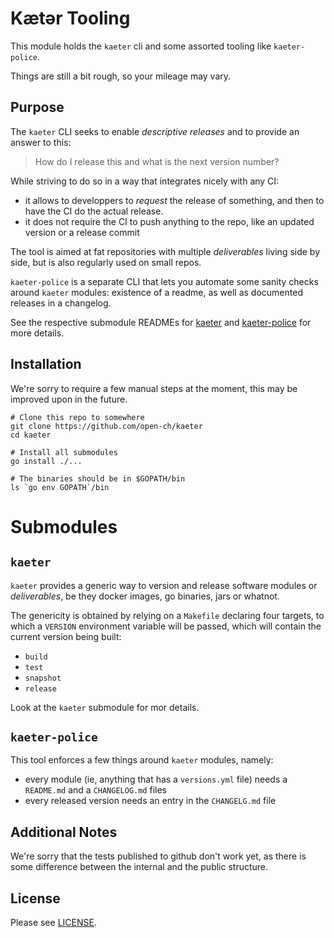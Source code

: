 # Kætər Tooling

This module holds the `kaeter` cli and some assorted tooling like `kaeter-police`.

Things are still a bit rough, so your mileage may vary.

## Purpose

The `kaeter` CLI seeks to enable _descriptive releases_ and to provide an answer to this:

> How do I release this and what is the next version number?

While striving to do so in a way that integrates nicely with any CI:
- it allows to developpers to _request_ the release of something, and then to have the CI do the actual release.
- it does not require the CI to push anything to the repo, like an updated version or a release commit

The tool is aimed at fat repositories with multiple _deliverables_ living side by side, but is also regularly used on small repos.

`kaeter-police` is a separate CLI that lets you automate some sanity checks around `kaeter` modules: existence of a readme,
as well as documented releases in a changelog.

See the respective submodule READMEs for [kaeter](kaeter) and [kaeter-police](kaeter-police) for more details.

## Installation

We're sorry to require a few manual steps at the moment, this may be improved upon in the future.

```
# Clone this repo to somewhere
git clone https://github.com/open-ch/kaeter
cd kaeter

# Install all submodules
go install ./...

# The binaries should be in $GOPATH/bin
ls `go env GOPATH`/bin
```

# Submodules

## `kaeter`
`kaeter` provides a generic way to version and release software modules or _deliverables_, be they docker images,
go binaries, jars or whatnot.

The genericity is obtained by relying on a `Makefile` declaring four targets, to which a `VERSION` environment variable
will be passed, which will contain the current version being built:

- `build`
- `test`
- `snapshot`
- `release`

Look at the `kaeter` submodule for mor details.

## `kaeter-police`

This tool enforces a few things around `kaeter` modules, namely:

- every module (ie, anything that has a `versions.yml` file) needs a `README.md` and a `CHANGELOG.md` files
- every released version needs an entry in the `CHANGELG.md` file


## Additional Notes

We're sorry that the tests published to github don't work yet, as there is some difference
between the internal and the public structure.

## License

Please see [LICENSE](LICENSE).
